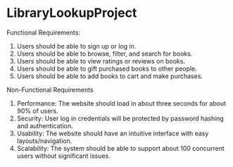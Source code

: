 # LibraryLookupProject

Functional Requirements:
1. Users should be able to sign up or log in.
2. Users should be able to browse, filter, and search for books.
3. Users should be able to view ratings or reviews on books.
4. Users should be able to gift purchased books to other people.
5. Users should be able to add books to cart and make purchases.

Non-Functional Requirements
1. Performance: The website should load in about three seconds for about 90% of
users.
2. Security: User log in credentials will be protected by password hashing and
authentication.
3. Usability: The website should have an intuitive interface with easy
layouts/navigation.
4. Scalability: The system should be able to support about 100 concurrent users
without significant issues. 
